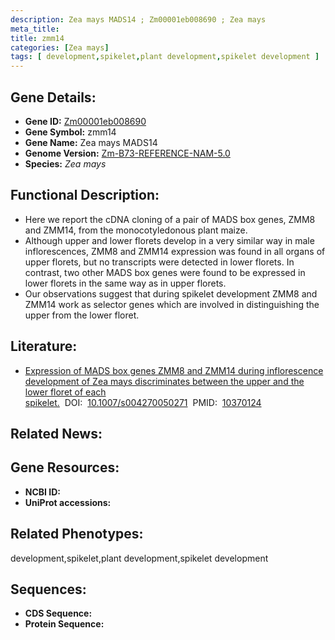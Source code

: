 ```yaml
---
description: Zea mays MADS14 ; Zm00001eb008690 ; Zea mays
meta_title:
title: zmm14
categories: [Zea mays]
tags: [ development,spikelet,plant development,spikelet development ]
---
```


## Gene Details:
- **Gene ID:**	[Zm00001eb008690]()
- **Gene Symbol:** zmm14
- **Gene Name:** Zea mays MADS14
- **Genome Version:** [Zm-B73-REFERENCE-NAM-5.0]()
- **Species:** *Zea mays*

## Functional Description:
   - Here we report the cDNA cloning of a pair of MADS box genes, ZMM8 and ZMM14, from the monocotyledonous plant maize.
   - Although upper and lower florets develop in a very similar way in male inflorescences, ZMM8 and ZMM14 expression was found in all organs of upper florets, but no transcripts were detected in lower florets. In contrast, two other MADS box genes were found to be expressed in lower florets in the same way as in upper florets.
   - Our observations suggest that during spikelet development ZMM8 and ZMM14 work as selector genes which are involved in distinguishing the upper from the lower floret.

## Literature:
   - [Expression of MADS box genes ZMM8 and ZMM14 during inflorescence development of Zea mays discriminates between the upper and the lower floret of each spikelet.]( https://link.springer.com/article/10.1007/s004270050271)&nbsp;&nbsp;DOI:&nbsp;&nbsp;[10.1007/s004270050271](https://link.springer.com/article/10.1007/s004270050271)&nbsp;&nbsp;PMID:&nbsp;&nbsp;[10370124](https://pubmed.ncbi.nlm.nih.gov/10370124/)

## Related News:

## Gene Resources:
- **NCBI ID:** [](https://www.ncbi.nlm.nih.gov/gene/?term=)
- **UniProt accessions:** [](https://www.uniprot.org/uniprotkb//entry)

## Related Phenotypes:
development,spikelet,plant development,spikelet development

## Sequences:
- **CDS Sequence:**
- **Protein Sequence:**
